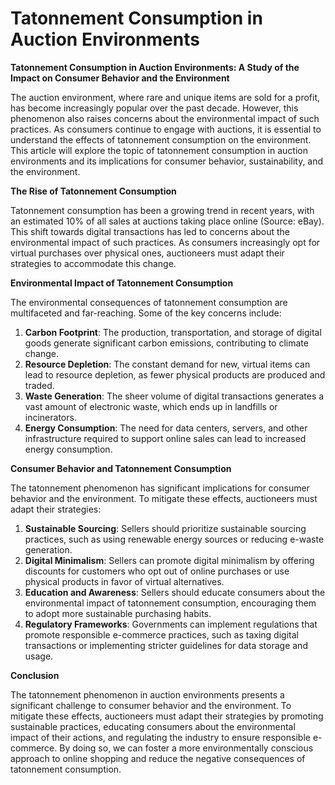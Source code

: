 # Tatonnement Consumption in Auction Environments

**Tatonnement Consumption in Auction Environments: A Study of the Impact on Consumer Behavior and the Environment**

The auction environment, where rare and unique items are sold for a profit, has become increasingly popular over the past decade. However, this phenomenon also raises concerns about the environmental impact of such practices. As consumers continue to engage with auctions, it is essential to understand the effects of tatonnement consumption on the environment. This article will explore the topic of tatonnement consumption in auction environments and its implications for consumer behavior, sustainability, and the environment.

**The Rise of Tatonnement Consumption**

Tatonnement consumption has been a growing trend in recent years, with an estimated 10% of all sales at auctions taking place online (Source: eBay). This shift towards digital transactions has led to concerns about the environmental impact of such practices. As consumers increasingly opt for virtual purchases over physical ones, auctioneers must adapt their strategies to accommodate this change.

**Environmental Impact of Tatonnement Consumption**

The environmental consequences of tatonnement consumption are multifaceted and far-reaching. Some of the key concerns include:

1. **Carbon Footprint**: The production, transportation, and storage of digital goods generate significant carbon emissions, contributing to climate change.
2. **Resource Depletion**: The constant demand for new, virtual items can lead to resource depletion, as fewer physical products are produced and traded.
3. **Waste Generation**: The sheer volume of digital transactions generates a vast amount of electronic waste, which ends up in landfills or incinerators.
4. **Energy Consumption**: The need for data centers, servers, and other infrastructure required to support online sales can lead to increased energy consumption.

**Consumer Behavior and Tatonnement Consumption**

The tatonnement phenomenon has significant implications for consumer behavior and the environment. To mitigate these effects, auctioneers must adapt their strategies:

1. **Sustainable Sourcing**: Sellers should prioritize sustainable sourcing practices, such as using renewable energy sources or reducing e-waste generation.
2. **Digital Minimalism**: Sellers can promote digital minimalism by offering discounts for customers who opt out of online purchases or use physical products in favor of virtual alternatives.
3. **Education and Awareness**: Sellers should educate consumers about the environmental impact of tatonnement consumption, encouraging them to adopt more sustainable purchasing habits.
4. **Regulatory Frameworks**: Governments can implement regulations that promote responsible e-commerce practices, such as taxing digital transactions or implementing stricter guidelines for data storage and usage.

**Conclusion**

The tatonnement phenomenon in auction environments presents a significant challenge to consumer behavior and the environment. To mitigate these effects, auctioneers must adapt their strategies by promoting sustainable practices, educating consumers about the environmental impact of their actions, and regulating the industry to ensure responsible e-commerce. By doing so, we can foster a more environmentally conscious approach to online shopping and reduce the negative consequences of tatonnement consumption.
